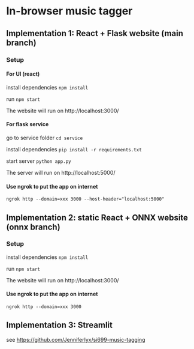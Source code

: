 # In-browser music tagger
## Implementation 1:  React + Flask website (main branch)
### Setup
#### For UI (react)
install dependencies `npm install`

run `npm start`

The website will run on http://localhost:3000/

#### For flask service
go to service folder `cd service`

install dependencies `pip install -r requirements.txt`

start server `python app.py`

The server will run on http://localhost:5000/

#### Use ngrok to put the app on internet
`ngrok http --domain=xxx 3000 --host-header="localhost:5000"`


## Implementation 2: static React + ONNX website (onnx branch)
### Setup
install dependencies `npm install`

run `npm start`

The website will run on http://localhost:3000/

#### Use ngrok to put the app on internet
`ngrok http --domain=xxx 3000`


## Implementation 3: Streamlit
see https://github.com/Jenniferlyx/si699-music-tagging

